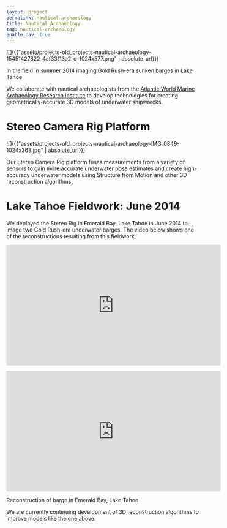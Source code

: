 ```yaml
---
layout: project
permalink: nautical-archaeology
title: Nautical Archaeology
tag: nautical-archaeology
enable_nav: true
---
```

![]({{"assets/projects-old_projects-nautical-archaeology-15451427822_4af33f13a2_o-1024x577.png" | absolute_url}})

In the field in summer 2014 imaging Gold Rush-era sunken barges in Lake Tahoe

We collaborate with nautical archaeologists from the <a href="http://www.amari-archaeology.org/" target="_blank">Atlantic World Marine Archaeology Research Institute</a> to develop technologies for creating geometrically-accurate 3D models of underwater shipwrecks. 

# Stereo Camera Rig Platform

![]({{"assets/projects-old_projects-nautical-archaeology-IMG_0849-1024x368.jpg" | absolute_url}})

Our Stereo Camera Rig platform fuses measurements from a variety of sensors to gain more accurate underwater pose estimates and create high-accuracy underwater models using Structure from Motion and other 3D reconstruction algorithms. 

# Lake Tahoe Fieldwork: June 2014

We deployed the Stereo Rig in Emerald Bay, Lake Tahoe in June 2014 to image two Gold Rush-era underwater barges. The video below shows one of the reconstructions resulting from this fieldwork. 

<iframe allowfullscreen="allowfullscreen" class="youtube-center" frameborder="0" height="315" src="https://www.youtube.com/embed/mUuxQBkg4ws" width="560"></iframe><p><iframe allowfullscreen="allowfullscreen" class="youtube-center" frameborder="0" height="315" src="https://www.youtube.com/embed/mUuxQBkg4ws" width="560"></iframe></p>

Reconstruction of barge in Emerald Bay, Lake Tahoe

We are currently continuing development of 3D reconstruction algorithms to improve models like the one above.    